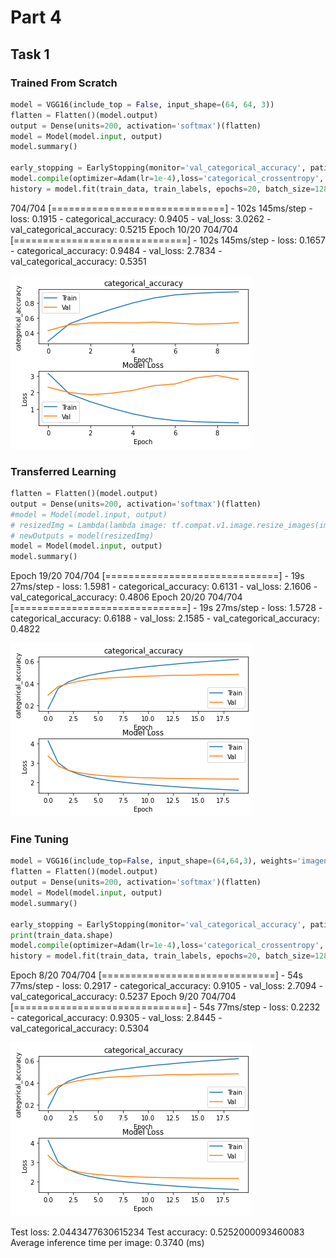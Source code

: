 # Part 4

## Task 1

### Trained From Scratch

```python
model = VGG16(include_top = False, input_shape=(64, 64, 3))
flatten = Flatten()(model.output)
output = Dense(units=200, activation='softmax')(flatten)
model = Model(model.input, output)
model.summary()

early_stopping = EarlyStopping(monitor='val_categorical_accuracy', patience=4, restore_best_weights=True)
model.compile(optimizer=Adam(lr=1e-4),loss='categorical_crossentropy', metrics=['categorical_accuracy'])
history = model.fit(train_data, train_labels, epochs=20, batch_size=128, validation_data=(val_data, val_labels), callbacks=[early_stopping])
```

704/704 [==============================] - 102s 145ms/step - loss: 0.1915 - categorical_accuracy: 0.9405 - val_loss: 3.0262 - val_categorical_accuracy: 0.5215
Epoch 10/20
704/704 [==============================] - 102s 145ms/step - loss: 0.1657 - categorical_accuracy: 0.9484 - val_loss: 2.7834 - val_categorical_accuracy: 0.5351

![](Part4.assets/task11.png)

### Transferred Learning

```python
flatten = Flatten()(model.output)
output = Dense(units=200, activation='softmax')(flatten)
#model = Model(model.input, output)
# resizedImg = Lambda(lambda image: tf.compat.v1.image.resize_images(image, (224, 224)))(newInput)
# newOutputs = model(resizedImg)
model = Model(model.input, output)
model.summary()
```



Epoch 19/20
704/704 [==============================] - 19s 27ms/step - loss: 1.5981 - categorical_accuracy: 0.6131 - val_loss: 2.1606 - val_categorical_accuracy: 0.4806
Epoch 20/20
704/704 [==============================] - 19s 27ms/step - loss: 1.5728 - categorical_accuracy: 0.6188 - val_loss: 2.1585 - val_categorical_accuracy: 0.4822

![](Part4.assets/task12.png)

### Fine Tuning

```python
model = VGG16(include_top=False, input_shape=(64,64,3), weights='imagenet')
flatten = Flatten()(model.output)
output = Dense(units=200, activation='softmax')(flatten)
model = Model(model.input, output)
model.summary()

early_stopping = EarlyStopping(monitor='val_categorical_accuracy', patience=4, restore_best_weights=True)
print(train_data.shape)
model.compile(optimizer=Adam(lr=1e-4),loss='categorical_crossentropy', metrics=['categorical_accuracy'])
history = model.fit(train_data, train_labels, epochs=20, batch_size=128, validation_data=(val_data, val_labels), callbacks=[early_stopping])

```

Epoch 8/20
704/704 [==============================] - 54s 77ms/step - loss: 0.2917 - categorical_accuracy: 0.9105 - val_loss: 2.7094 - val_categorical_accuracy: 0.5237
Epoch 9/20
704/704 [==============================] - 54s 77ms/step - loss: 0.2232 - categorical_accuracy: 0.9305 - val_loss: 2.8445 - val_categorical_accuracy: 0.5304

![](Part4.assets/task13.png)

Test loss: 2.0443477630615234
Test accuracy: 0.5252000093460083
Average inference time per image: 0.3740 (ms)

